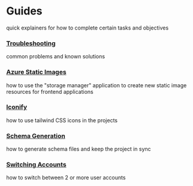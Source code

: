 # Guides

quick explainers for how to complete certain tasks and objectives

### [Troubleshooting](./troubleshooting/README.md)

common problems and known solutions

### [Azure Static Images](./azure-static-images.md)

how to use the "storage manager" application to create new static image resources for frontend applications

### [Iconify](./iconify.md)

how to use tailwind CSS icons in the projects

### [Schema Generation](./schema-gen.md)

how to generate schema files and keep the project in sync

### [Switching Accounts](./switching-accounts.md)

how to switch between 2 or more user accounts
